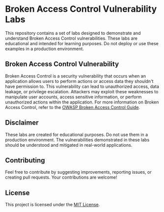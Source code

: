 
# Broken Access Control Vulnerability Labs

This repository contains a set of labs designed to demonstrate and understand Broken Access Control vulnerabilities. These labs are educational and intended for learning purposes. Do not deploy or use these examples in a production environment.

## Broken Access Control Vulnerability

Broken Access Control is a security vulnerability that occurs when an application allows users to perform actions or access data they shouldn't have permission to. This vulnerability can lead to unauthorized access, data leakage, or privilege escalation. Attackers may exploit these weaknesses to manipulate user accounts, access sensitive information, or perform unauthorized actions within the application.
For more information on Broken Access Control, refer to the [OWASP Broken Access Control Guide](https://owasp.org/Top10/A01_2021-Broken_Access_Control/).

## Disclaimer

These labs are created for educational purposes. Do not use them in a production environment. The vulnerabilities demonstrated in these labs should be understood and mitigated in real-world applications.

## Contributing

Feel free to contribute by suggesting improvements, reporting issues, or creating pull requests. Your contributions are welcome!

## License

This project is licensed under the [MIT License](LICENSE).
